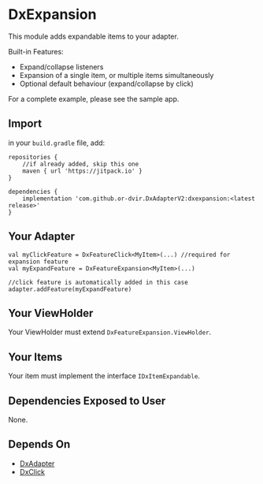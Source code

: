# DxExpansion
This module adds expandable items to your adapter.

Built-in Features:
* Expand/collapse listeners
* Expansion of a single item, or multiple items simultaneously
* Optional default behaviour (expand/collapse by click)

For a complete example, please see the sample app.

## Import
in your `build.gradle` file, add:

```
repositories {
    //if already added, skip this one
    maven { url 'https://jitpack.io' }
}

dependencies {
    implementation 'com.github.or-dvir.DxAdapterV2:dxexpansion:<latest release>'
}
```

## Your Adapter
```
val myClickFeature = DxFeatureClick<MyItem>(...) //required for expansion feature
val myExpandFeature = DxFeatureExpansion<MyItem>(...)

//click feature is automatically added in this case
adapter.addFeature(myExpandFeature)
```

## Your ViewHolder
Your ViewHolder must extend `DxFeatureExpansion.ViewHolder`.

## Your Items
Your item must implement the interface `IDxItemExpandable`.

## Dependencies Exposed to User
None.

## Depends On
* [DxAdapter](https://github.com/or-dvir/DxAdapterV2/tree/master/dxadapter)
* [DxClick](https://github.com/or-dvir/DxAdapterV2/tree/master/dxaclick)
